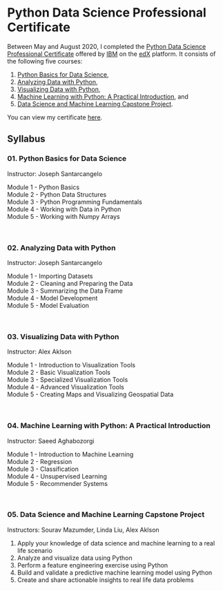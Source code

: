 # Python Data Science Professional Certificate

Between May and August 2020, I completed the [Python Data Science Professional Certificate](https://www.edx.org/professional-certificate/python-data-science) offered by [IBM](https://www.edx.org/school/ibm) on the [edX](https://www.edx.org/) platform. It consists of the following five courses:

1. [Python Basics for Data Science](https://www.edx.org/course/python-basics-for-data-science),
2. [Analyzing Data with Python](https://www.edx.org/course/analyzing-data-with-python),
3. [Visualizing Data with Python](https://www.edx.org/course/visualizing-data-with-python),
4. [Machine Learning with Python: A Practical Introduction](https://www.edx.org/course/machine-learning-with-python-a-practical-introduct), and
5. [Data Science and Machine Learning Capstone Project](https://www.edx.org/course/data-science-and-machine-learning-capstone-project).

You can view my certificate [here](https://credentials.edx.org/credentials/b420d4caca7646248e899be7c2bcbd70/).


## Syllabus

### 01. Python Basics for Data Science

Instructor: Joseph Santarcangelo

Module 1 - Python Basics <br>
Module 2 - Python Data Structures <br>
Module 3 - Python Programming Fundamentals <br>
Module 4 - Working with Data in Python <br>
Module 5 - Working with Numpy Arrays <br>

<br>

### 02. Analyzing Data with Python

Instructor: Joseph Santarcangelo

Module 1 - Importing Datasets <br>
Module 2 - Cleaning and Preparing the Data <br>
Module 3 - Summarizing the Data Frame <br>
Module 4 - Model Development <br>
Module 5 - Model Evaluation <br>

<br>

### 03. Visualizing Data with Python

Instructor: Alex Aklson

Module 1 - Introduction to Visualization Tools <br>
Module 2 - Basic Visualization Tools <br>
Module 3 - Specialized Visualization Tools <br>
Module 4 - Advanced Visualization Tools <br>
Module 5 - Creating Maps and Visualizing Geospatial Data <br>

<br>

### 04. Machine Learning with Python: A Practical Introduction

Instructor: Saeed Aghabozorgi

Module 1 - Introduction to Machine Learning <br>
Module 2 - Regression <br>
Module 3 - Classification <br>
Module 4 - Unsupervised Learning <br>
Module 5 - Recommender Systems <br>

<br>

### 05. Data Science and Machine Learning Capstone Project

Instructors: Sourav Mazumder, Linda Liu, Alex Aklson

1. Apply your knowledge of data science and machine learning to a real life scenario <br>
2. Analyze and visualize data using Python <br>
3. Perform a feature engineering exercise using Python <br>
4. Build and validate a predictive machine learning model using Python <br>
5. Create and share actionable insights to real life data problems
